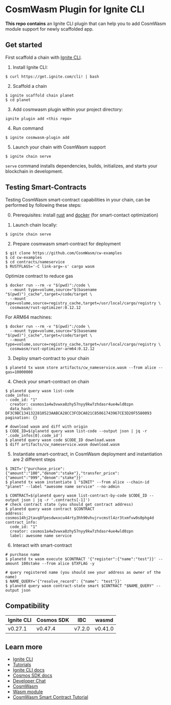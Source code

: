 # CosmWasm Plugin for Ignite CLI

**This repo contains** an Ignite CLI plugin that can help you to add CosmWasm module support for newly scaffolded app. 

## Get started
First scaffold a chain with [Ignite CLI](https://docs.ignite.com).

1. Install Ignite CLI:
```
$ curl https://get.ignite.com/cli! | bash
```
2. Scaffold a chain
```
$ ignite scaffold chain planet
$ cd planet
```

3. Add cosmwasm plugin within your project directory:
```
ignite plugin add <this repo>
```

4. Run command

```
$ ignite cosmwasm-plugin add
```

5. Launch your chain with CosmWasm support

```
$ ignite chain serve
```
`serve` command installs dependencies, builds, initializes, and starts your blockchain in development.


## Testing Smart-Contracts

Testing CosmWasm smart-contract capabilities in your chain, can be performed by following these steps:

0. Prerequisites: install [rust](https://www.rust-lang.org/tools/install) and [docker](https://www.docker.com/) (for smart-contact optimization)

1. Launch chain locally:
```
$ ignite chain serve
```

2. Prepare cosmwasm smart-contract for deployment
```
$ git clone https://github.com/CosmWasm/cw-examples
$ cd cw-examples
$ cd contracts/nameservice
$ RUSTFLAGS='-C link-arg=-s' cargo wasm
```

Optimize contract to reduce gas
```
$ docker run --rm -v "$(pwd)":/code \
  --mount type=volume,source="$(basename "$(pwd)")_cache",target=/code/target \
  --mount type=volume,source=registry_cache,target=/usr/local/cargo/registry \
  cosmwasm/rust-optimizer:0.12.12
```

For ARM64 machines:
```
$ docker run --rm -v "$(pwd)":/code \
  --mount type=volume,source="$(basename "$(pwd)")_cache",target=/code/target \
  --mount type=volume,source=registry_cache,target=/usr/local/cargo/registry \
  cosmwasm/rust-optimizer-arm64:0.12.12
```

3. Deploy smart-contract to your chain
```
$ planetd tx wasm store artifacts/cw_nameservice.wasm --from alice --gas=10000000 
```

4. Check your smart-contract on chain
```
$ planetd query wasm list-code
code_infos:
- code_id: "1"
  creator: cosmos1a4w3vwxa8zhy57nyy9kw7zhdasr4ue4wld0zpn
  data_hash: DF3C9BC1341322810523AABCA28CC3FCDCA021C85061743967CE3D20F5580093
pagination: {}

# download wasm and diff with origin
$ CODE_ID=$(planetd query wasm list-code --output json | jq -r '.code_infos[0].code_id')
$ planetd query wasm code $CODE_ID download.wasm
$ diff artifacts/cw_nameservice.wasm download.wasm
```

5. Instantiate smart-contract, in CosmWasm deployment and instantiation are 2 different steps

```
$ INIT='{"purchase_price":{"amount":"100","denom":"stake"},"transfer_price":{"amount":"999","denom":"stake"}}'
$ planetd tx wasm instantiate 1 "$INIT" --from alice --chain-id "planet" --label "awesome name service" --no-admin

$ CONTRACT=$(planetd query wasm list-contract-by-code $CODE_ID --output json | jq -r '.contracts[-1]')
# check contract state (you should get contract address)
$ planetd query wasm contract $CONTRACT
address: cosmos14hj2tavq8fpesdwxxcu44rty3hh90vhujrvcmstl4zr3txmfvw9s0phg4d
contract_info:
  code_id: "1"
  creator: cosmos1a4w3vwxa8zhy57nyy9kw7zhdasr4ue4wld0zpn
  label: awesome name service
```

6. Interact with smart-contract
```
# purchase name
$ planetd tx wasm execute $CONTRACT '{"register":{"name":"test"}}' --amount 100stake --from alice $TXFLAG -y

# query registered name (you should see your address as owner of the name)
$ NAME_QUERY='{"resolve_record": {"name": "test"}}'
$ planetd query wasm contract-state smart $CONTRACT "$NAME_QUERY" --output json
```

## Compatibility

| Ignite CLI  | Cosmos SDK  | IBC       | wasmd                                                         |
|-------------|-------------|-----------|---------------------------------------------------------------|
| v0.27.1     | v0.47.4     | v7.2.0    | v0.41.0                                                       |

## Learn more

- [Ignite CLI](https://ignite.com/cli)
- [Tutorials](https://docs.ignite.com/guide)
- [Ignite CLI docs](https://docs.ignite.com)
- [Cosmos SDK docs](https://docs.cosmos.network)
- [Developer Chat](https://discord.gg/ignite)
- [CosmWasm](https://cosmwasm.com/)
- [Wasm module](https://github.com/CosmWasm/wasmd)
- [CosmWasm Smart Contract Tutorial](https://medium.com/haderech-dev/smart-contract-tutorial-3-cosmwasm-805860c91a88)